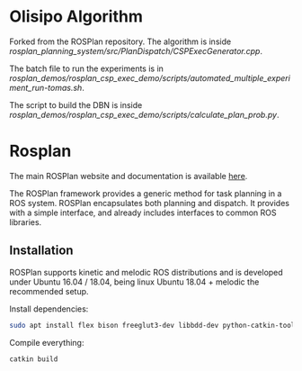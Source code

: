 # Olisipo Algorithm

Forked from the ROSPlan repository.
The algorithm is inside _rosplan_planning_system/src/PlanDispatch/CSPExecGenerator.cpp_.

The batch file to run the experiments is in _rosplan_demos/rosplan_csp_exec_demo/scripts/automated_multiple_experiment_run-tomas.sh_.

The script to build the DBN is inside _rosplan_demos/rosplan_csp_exec_demo/scripts/calculate_plan_prob.py_.


# Rosplan
The main ROSPlan website and documentation is available [here](http://kcl-planning.github.io/ROSPlan).

The ROSPlan framework provides a generic method for task planning in a ROS system. ROSPlan encapsulates both planning and dispatch. It provides with a simple interface, and already includes interfaces to common ROS libraries.

## Installation

ROSPlan supports kinetic and melodic ROS distributions and is developed under Ubuntu 16.04 / 18.04, being linux Ubuntu 18.04 + melodic the recommended setup.

Install dependencies:
```sh
sudo apt install flex bison freeglut3-dev libbdd-dev python-catkin-tools ros-$ROS_DISTRO-tf2-bullet
```

Compile everything:
```sh
catkin build
```

